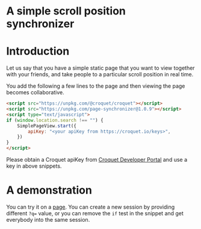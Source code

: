 # A simple scroll position synchronizer

# Introduction
Let us say that you have a simple static page that you want to view together with your friends, and take people to a particular scroll position in real time.

You add the following a few lines to the page and then viewing the page becomes collaborative.

~~~~~~~~ HTML
<script src="https://unpkg.com/@croquet/croquet"></script>
<script src="https://unpkg.com/page-synchronizer@1.0.9"></script>
<script type="text/javascript">
if (window.location.search !== "") {
    SimplePageView.start({
        apiKey: "<your apiKey from https://croquet.io/keys>",
    })
}
</script>
~~~~~~~~

Please obtain a Croquet apiKey from [Croquet Developer Portal](https://croquet.io/keys) and use a key in above snippets.

# A demonstration
You can try it on a [page](https://tinlizzie.org/ohshima?q=test123). You can create a new session by providing different `?q=` value, or you can remove the `if` test in the snippet and get everybody into the same session.
